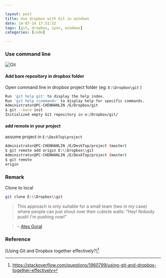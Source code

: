 ```yaml
---

layout: post
title: Use dropbox with Git in windows
date: 14-07-14 17:51:32
tags: [git, dropbox, sync, windows]
categories: [code]

---
```


### Use command line

![Git]({{site.url}}/assets/blog_img/2014-07-14-use-dropbox-with-git-in-windows/gitdropbox.png) 

#### Add bare repository in dropbox folder

Open command line in dropbox project folder (eg: `E:\Dropbox\git` )

```bash
Run 'git help git' to display the help index.
Run 'git help <command>' to display help for specific commands.
Administrator@PC-CHENHANLIN /E/Dropbox/git
$ git --bare init
Initialized empty Git repository in e:/Dropbox/git/
```

#### add remote in your project

assume project in `E:\DeskTop\project`

```bash
Administrator@PC-CHENHANLIN /E/DeskTop/project (master)
$ git remote add origin E:\\Dropbox\\git
Administrator@PC-CHENHANLIN /E/DeskTop/project (master)
$ git remote
origin
```

### Remark

Clone to local

```bash
git clone E:\\Dropbox\\git
```

> This approach is only suitable for a small team (two in my case) where people can just shout over their cubicle walls: "Hey! Nobody push! I'm pushing now!"

>  –  [Ates Goral](https://stackoverflow.com/questions/1960799/using-git-and-dropbox-together-effectively#comment3906000_1961515)


### Reference

[Using Git and Dropbox together effectively?][^0]

[^0]: https://stackoverflow.com/questions/1960799/using-git-and-dropbox-together-effectively